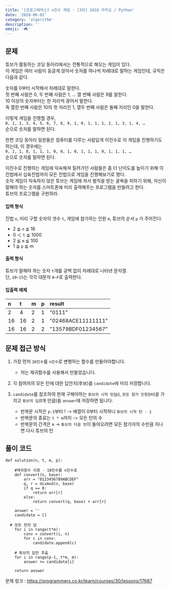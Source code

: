 ```yaml
---
title: '[프로그래머스] n진수 게임 - [3차] 2018 카카오 / Python'
date: '2020-06-02'
category: 'algorithm'
description: ''
emoji: '🎮'
---
```


## 문제

튜브가 활동하는 코딩 동아리에서는 전통적으로 해오는 게임이 있다.  
이 게임은 여러 사람이 둥글게 앉아서 숫자를 하나씩 차례대로 말하는 게임인데, 규칙은 다음과 같다.

숫자를 0부터 시작해서 차례대로 말한다.  
첫 번째 사람은 0, 두 번째 사람은 1, … 열 번째 사람은 9를 말한다.  
10 이상의 숫자부터는 한 자리씩 끊어서 말한다.  
즉 열한 번째 사람은 10의 첫 자리인 1, 열두 번째 사람은 둘째 자리인 0을 말한다.

이렇게 게임을 진행할 경우,  
`0, 1, 2, 3, 4, 5, 6, 7, 8, 9, 1, 0, 1, 1, 1, 2, 1, 3, 1, 4, …`  
순으로 숫자를 말하면 된다.

한편 코딩 동아리 일원들은 컴퓨터를 다루는 사람답게 이진수로 이 게임을 진행하기도 하는데, 이 경우에는  
`0, 1, 1, 0, 1, 1, 1, 0, 0, 1, 0, 1, 1, 1, 0, 1, 1, 1, …`  
순으로 숫자를 말하면 된다.

이진수로 진행하는 게임에 익숙해져 질려가던 사람들은 좀 더 난이도를 높이기 위해 이진법에서 십육진법까지 모든 진법으로 게임을 진행해보기로 했다.  
숫자 게임이 익숙하지 않은 튜브는 게임에 져서 벌칙을 받는 굴욕을 피하기 위해, 자신이 말해야 하는 숫자를 스마트폰에 미리 출력해주는 프로그램을 만들려고 한다.  
튜브의 프로그램을 구현하라.

#### 입력 형식

진법 `n`, 미리 구할 숫자의 갯수 `t`, 게임에 참가하는 인원 `m`, 튜브의 순서 `p` 가 주어진다.

- 2 ≦ `n` ≦ 16
- 0 ＜ `t` ≦ 1000
- 2 ≦ `m` ≦ 100
- 1 ≦ `p` ≦ m

#### 출력 형식

튜브가 말해야 하는 숫자 `t`개를 공백 없이 차례대로 나타낸 문자열.  
단, `10~15`는 각각 대문자 `A~F`로 출력한다.

#### 입출력 예제

| n   | t   | m   | p   | result             |
| :-- | :-- | :-- | :-- | :----------------- |
| 2   | 4   | 2   | 1   | "0111"             |
| 16  | 16  | 2   | 1   | "02468ACE11111111" |
| 16  | 16  | 2   | 2   | "13579BDF01234567" |

## 문제 접근 방식

1. 가장 먼저 `10진수`를 `n진수`로 변형하는 함수를 만들어야합니다.

   - 저는 재귀함수를 사용해서 만들었습니다.

2. 각 참여자의 모든 턴에 대한 답안지(후보)를 `candidate`에 미리 저장합니다.

3. `candidate`를 참조하여 현재 구해야하는 `튜브의 시작 턴`(p), `모든 참가 인원`(m)을 가지고 `튜브의 답`(t개 만큼)을 `answer`에 저장하면 됩니다.

   - 반복문 시작은 `p-1`부터 ! -> 배열이 0부터 시작하니 `튜브의 시작 턴 - 1`
   - 반복문의 종료는 `t * m`까지 -> 모든 턴의 수
   - 반복문의 간격은 `m` -> `튜브의 다음 턴`이 돌아오려면 모든 참가자의 수만큼 지나면 다시 튜브의 턴

## 풀이 코드

```python:title=Python
def solution(n, t, m, p):

    #재귀함수 이용 - 10진수를 n진수로
    def convert(n, base):
        arr = "0123456789ABCDEF"
        q, r = divmod(n, base)
        if q == 0:
            return arr[r]
        else:
            return convert(q, base) + arr[r]

    answer = ''
    candidate = []

  # 모든 턴의 답
    for i in range(t*m):
        conv = convert(i, n)
        for c in conv:
            candidate.append(c)

    # 튜브의 답만 추출
    for i in range(p-1, t*m, m):
        answer += candidate[i]

    return answer
```

문제 링크 : https://programmers.co.kr/learn/courses/30/lessons/17687
